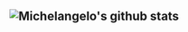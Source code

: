 ## **![Michelangelo's github stats](https://github-readme-stats.vercel.app/api?username=Michelangelo-Foschi&show_icons=true&theme=radical)**
